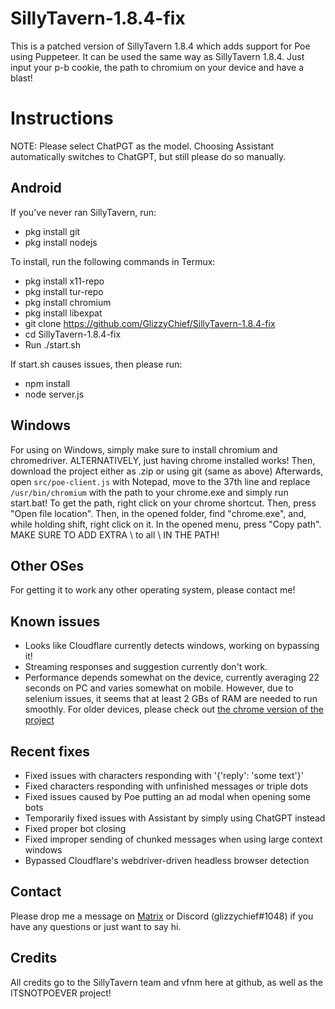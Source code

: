 # SillyTavern-1.8.4-fix

This is a patched version of SillyTavern 1.8.4 which adds support for Poe using Puppeteer.
It can be used the same way as SillyTavern 1.8.4. Just input your p-b cookie, the path to chromium on your device and have a blast!

# Instructions

NOTE: Please select ChatPGT as the model. Choosing Assistant automatically switches to ChatGPT, but still please do so manually.

## Android

If you've never ran SillyTavern, run:
- pkg install git
- pkg install nodejs

To install, run the following commands in Termux:
- pkg install x11-repo
- pkg install tur-repo
- pkg install chromium
- pkg install libexpat
- git clone https://github.com/GlizzyChief/SillyTavern-1.8.4-fix
- cd SillyTavern-1.8.4-fix
- Run ./start.sh

If start.sh causes issues, then please run:
- npm install
- node server.js


## Windows
For using on Windows, simply make sure to install chromium and chromedriver. ALTERNATIVELY, just having chrome installed works!
Then, download the project either as .zip or using git (same as above)
Afterwards, open `src/poe-client.js` with Notepad, move to the 37th line and replace `/usr/bin/chromium` with the path to your chrome.exe and simply run start.bat!
To get the path, right click on your chrome shortcut. Then, press "Open file location". Then, in the opened folder, find "chrome.exe", and, while holding shift, right click on it. In the opened menu, press "Copy path". MAKE SURE TO ADD EXTRA \ to all \ IN THE PATH!

## Other OSes
For getting it to work any other operating system, please contact me!

## Known issues
- Looks like Cloudflare currently detects windows, working on bypassing it!
- Streaming responses and suggestion currently don't work.
- Performance depends somewhat on the device, currently averaging 22 seconds on PC and varies somewhat on mobile. However, due to selenium issues, it seems that at least 2 GBs of RAM are needed to run smoothly. For older devices, please check out [the chrome version of the project](https://github.com/GlizzyChief/SillyTavern-1.8.4-fix-chrome)

## Recent fixes
- Fixed issues with characters responding with '{'reply': 'some text'}'
- Fixed characters responding with unfinished messages or triple dots
- Fixed issues caused by Poe putting an ad modal when opening some bots
- Temporarily fixed issues with Assistant by simply using ChatGPT instead
- Fixed proper bot closing
- Fixed improper sending of chunked messages when using large context windows
- Bypassed Cloudflare's webdriver-driven headless browser detection

## Contact
Please drop me a message on [Matrix](https://matrix.to/#/@glizzychief:catgirl.cloud) or Discord (glizzychief#1048) if you have any questions or just want to say hi.

## Credits
All credits go to the SillyTavern team and vfnm here at github, as well as the ITSNOTPOEVER project!

